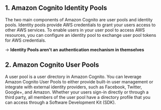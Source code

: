 ## 1. Amazon Cognito Identity Pools
The two main components of Amazon Cognito are user pools and identity pools. Identity pools provide AWS credentials to grant your users access to other AWS services. To enable users in your user pool to access AWS resources, you can configure an identity pool to exchange user pool tokens for AWS credentials.

-> **Identity Pools aren't an authentication mechanism in themselves**

## 2. Amazon Cognito User Pools
A user pool is a user directory in Amazon Cognito. You can leverage Amazon Cognito User Pools to either provide built-in user management or integrate with external identity providers, such as Facebook, Twitter, Google+, and Amazon. Whether your users sign-in directly or through a third party, all members of the user pool have a directory profile that you can access through a Software Development Kit (SDK).
